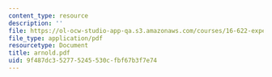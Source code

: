 ```yaml
---
content_type: resource
description: ''
file: https://ol-ocw-studio-app-qa.s3.amazonaws.com/courses/16-622-experimental-projects-ii-fall-2003/9f487dc352775245530cfbf67b3f7e74_arnold.pdf
file_type: application/pdf
resourcetype: Document
title: arnold.pdf
uid: 9f487dc3-5277-5245-530c-fbf67b3f7e74
---
```

